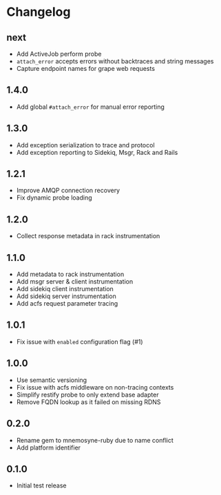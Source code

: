 # Changelog

## next

* Add ActiveJob perform probe
* `attach_error` accepts errors without backtraces and string messages
* Capture endpoint names for grape web requests

## 1.4.0

* Add global `#attach_error` for manual error reporting

## 1.3.0

* Add exception serialization to trace and protocol
* Add exception reporting to Sidekiq, Msgr, Rack and Rails

## 1.2.1

* Improve AMQP connection recovery
* Fix dynamic probe loading

## 1.2.0

* Collect response metadata in rack instrumentation

## 1.1.0

* Add metadata to rack instrumentation
* Add msgr server & client instrumentation
* Add sidekiq client instrumentation
* Add sidekiq server instrumentation
* Add acfs request parameter tracing

## 1.0.1

* Fix issue with `enabled` configuration flag (#1)

## 1.0.0

* Use semantic versioning
* Fix issue with acfs middleware on non-tracing contexts
* Simplify restify probe to only extend base adapter
* Remove FQDN lookup as it failed on missing RDNS

## 0.2.0

* Rename gem to mnemosyne-ruby due to name conflict
* Add platform identifier

## 0.1.0

* Initial test release

